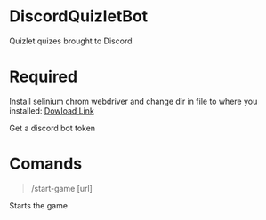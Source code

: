 # DiscordQuizletBot
 Quizlet quizes brought to Discord
 

# Required
Install selinium chrom webdriver and change dir in file to where you installed: [Dowload Link](https://sites.google.com/chromium.org/driver/)

Get a discord bot token

# Comands

>/start-game [url]
>
Starts the game
